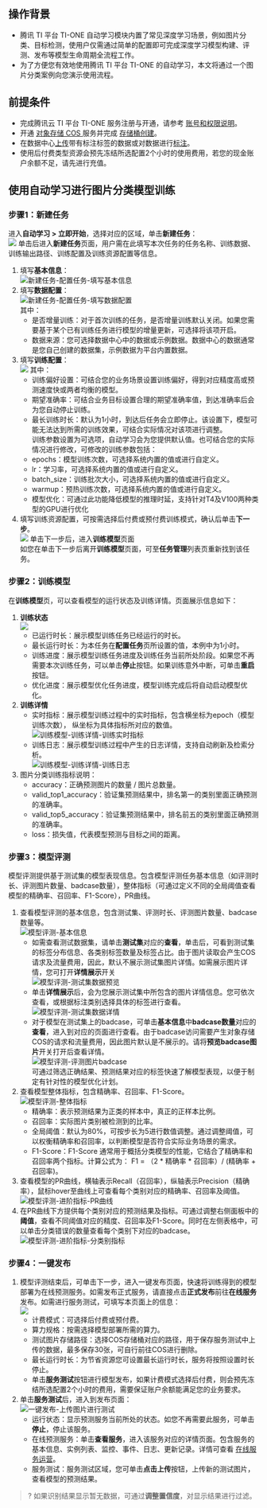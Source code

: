 ## 操作背景
- 腾讯 TI 平台 TI-ONE 自动学习模块内置了常见深度学习场景，例如图片分类、目标检测，使用户仅需通过简单的配置即可完成深度学习模型构建、评测、发布等模型生命周期全流程工作。  
- 为了方便您有效地使用腾讯 TI 平台 TI-ONE 的自动学习，本文将通过一个图片分类案例向您演示使用流程。  

## 前提条件
- 完成腾讯云 TI 平台 TI-ONE 服务注册与开通，请参考 [账号和权限说明](https://cloud.tencent.com/document/product/851/74113)。  
- 开通 [对象存储 COS ](https://console.cloud.tencent.com/cos)服务并完成 [存储桶创建](https://cloud.tencent.com/document/product/436/13309)。
- 在数据中心[上传](https://cloud.tencent.com/document/product/851/74157)带有标注标签的数据或对数据进行[标注](https://cloud.tencent.com/document/product/851/74156)。
- 使用后付费类型资源会预先冻结所选配置2个小时的使用费用，若您的现金账户余额不足，请先进行充值。

## 使用自动学习进行图片分类模型训练  
### 步骤1：新建任务  
进入**自动学习 > 立即开始**，选择对应的区域，单击**新建任务**：  
![](https://qcloudimg.tencent-cloud.cn/raw/e958be6db3dbe072ee03a93b9b1797e3.png)
 单击后进入**新建任务**页面，用户需在此填写本次任务的任务名称、训练数据、训练输出路径、训练配置及训练资源配置等信息。  
1. 填写**基本信息**：  
	![新建任务-配置任务-填写基本信息](https://qcloudimg.tencent-cloud.cn/raw/7f3e7a43f445f7ce78a0c063729e8ffe.png)   
2. 填写**数据配置**：  
	![新建任务-配置任务-填写数据配置](https://qcloudimg.tencent-cloud.cn/raw/c54a0558284ed448e7a5364eb56da109.png)  
	其中：  
	- 是否增量训练：对于首次训练的任务，是否增量训练默认关闭。如果您需要基于某个已有训练任务进行模型的增量更新，可选择将该项开启。  
	- 数据来源：您可选择数据中心中的数据或示例数据。数据中心的数据通常是您自己创建的数据集，示例数据为平台内置数据。  
3. 填写**训练配置**：  
![](https://qcloudimg.tencent-cloud.cn/raw/a9b55be9b0dff19ef214dcbe148daeee.png)
	其中：  
	- 训练偏好设置：可结合您的业务场景设置训练偏好，得到对应精度高或预测速度快或两者均衡的模型。  
	- 期望准确率：可结合业务目标设置合理的期望准确率值，到达准确率后会为您自动停止训练。  
	- 最长训练时长：默认为1小时，到达后任务会立即停止。该设置下，模型可能无法达到所需的训练效果，可结合实际情况对该项进行调整。  
  训练参数设置为可选项，自动学习会为您提供默认值。也可结合您的实际情况进行修改，可修改的训练参数包括：  
	- epochs：模型训练次数，可选择系统内置的值或进行自定义。  
	- lr：学习率，可选择系统内置的值或进行自定义。  
	- batch_size：训练批次大小，可选择系统内置的值或进行自定义。  
	- warmup：预热训练次数，可选择系统内置的值或进行自定义。  
	- 模型优化：可通过此功能降低模型的推理时延，支持针对T4及V100两种类型的GPU进行优化
4. 填写训练资源配置，可按需选择后付费或预付费训练模式，确认后单击**下一步**。  
![](https://qcloudimg.tencent-cloud.cn/raw/8ebde2fbc59a49df1ae8e1f95324f352.png)
单击下一步后，进入**训练模型**页面  
如您在单击下一步后离开**训练模型**页面，可至**任务管理**列表页重新找到该任务。  

### 步骤2：训练模型  
在**训练模型**页，可以查看模型的运行状态及训练详情。页面展示信息如下：  
1. **训练状态**  
![](https://qcloudimg.tencent-cloud.cn/raw/6851174a9859614f3b4e62dac2b6fea0.png)
	- 已运行时长：展示模型训练任务已经运行的时长。 
	- 最长运行时长：为本任务在**配置任务**页所设置的值，本例中为1小时。  
	- 训练进度：展示模型训练任务进度及训练任务当前所处阶段。如果您不再需要本次训练任务，可以单击**停止**按钮。如果训练意外中断，可单击**重启**按钮。  
	- 优化进度：展示模型优化任务进度，模型训练完成后将自动启动模型优化。  
2. **训练详情**  
	- 实时指标：展示模型训练过程中的实时指标，包含横坐标为epoch（模型训练次数）， 纵坐标为具体指标所对应的数值。  
	![训练模型-训练详情-训练实时指标](https://qcloudimg.tencent-cloud.cn/raw/0954761a54e1f5367b9983717e4c5329.png)  
	- 训练日志：展示模型训练过程中产生的日志详情，支持自动刷新及检索分析。  
	   ![训练模型-训练详情-训练日志](https://qcloudimg.tencent-cloud.cn/raw/7a69e45534a7461d37ed5257c25c8e57.png)  
3. 图片分类训练指标说明：  
	- accuracy：正确预测图片的数量 / 图片总数量。  
	- valid_top1_accuracy：验证集预测结果中，排名第一的类别里面正确预测的准确率。    
	- valid_top5_accuracy：验证集预测结果中，排名前五的类别里面正确预测的准确率。    
	- loss：损失值，代表模型预测与目标之间的距离。    

### 步骤3：模型评测  
模型评测提供基于测试集的模型表现信息。包含模型评测任务基本信息（如评测时长、评测图片数量、badcase数量），整体指标（可通过定义不同的全局阈值查看模型的精确率、召回率、F1-Score），PR曲线。
1. 查看模型评测的基本信息，包含测试集、评测时长、评测图片数量、badcase数量等。  
![模型评测-基本信息](https://qcloudimg.tencent-cloud.cn/raw/7257103f7f9d1e91b8e5299969ccc7d6.png)  
	- 如需查看测试数据集，请单击**测试集**对应的**查看**，单击后，可看到测试集的标签分布信息、各类别标签数量及标签占比。由于图片读取会产生COS请求及流量费用，因此，默认不展示测试集图片详情。如需展示图片详情，您可打开**详情展示**开关  
	![模型评测-测试集数据预览](https://qcloudimg.tencent-cloud.cn/raw/790ee586b34ba43ae1189e2c3d67641e.png)  
	- 单击**详情展示**后，会为您展示测试集中所包含的图片详情信息。您可依次查看，或根据标注类别选择具体的标签进行查看。  
	![模型评测-测试集数据详情](https://qcloudimg.tencent-cloud.cn/raw/50b3cef40a85bb7f2da35c7f72fa1146.png)  
	- 对于模型在测试集上的badcase，可单击**基本信息**中**badcase数量**对应的**查看**，进入到对应的页面进行查看。由于badcase访问需要产生对象存储COS的请求和流量费用，因此图片默认是不展示的。请将**预览badcase图片**开关打开后查看详情。  
	![模型评测-评测图片badcase](https://qcloudimg.tencent-cloud.cn/raw/f96c53a378885e767c6b4a232084aa7b.png)  
		可通过筛选正确结果、预测结果对应的标签快速了解模型表现，以便于制定有针对性的模型优化计划。  
2. 查看模型整体指标，包含精确率、召回率、F1-Score。  
	![模型评测-整体指标](https://qcloudimg.tencent-cloud.cn/raw/7d9825455c5ed0549547d51ef828d15d.png)  
	- 精确率：表示预测结果为正类的样本中，真正的正样本比例。 
	- 召回率：实际图片类别被检测到的比率。  
	- 全局阈值：默认为80%，可按步长为5进行数值调整。通过调整阈值，可以权衡精确率和召回率，以判断模型是否符合实际业务场景的需求。  
	- F1-Score：F1-Score 通常用于概括分类模型的性能，它结合了精确率和召回率两个指标。计算公式为： F1 = （2 \* 精确率 \* 召回率）/ (精确率 + 召回率)。
3. 查看模型的PR曲线，横轴表示Recall（召回率），纵轴表示Precision（精确率），鼠标hover至曲线上可查看每个类别对应的精确率、召回率及阈值。  
	![模型评测-进阶指标-PR曲线](https://qcloudimg.tencent-cloud.cn/raw/7349a12e222dc998876be87787fd46ba.png)  
4.  在PR曲线下方提供每个类别对应的预测结果及指标。可通过调整右侧面板中的**阈值**，查看不同阈值对应的精度、召回率及F1-Score。同时在左侧表格中，可以单击分类错误的数量查看每个类别下对应的badcase。  
![模型评测-进阶指标-分类别指标](https://qcloudimg.tencent-cloud.cn/raw/f3e956df511809b58ba6a619c4454bb4.png)  

### 步骤4：一键发布  
1. 模型评测结束后，可单击下一步，进入一键发布页面，快速将训练得到的模型部署为在线预测服务。如需发布正式服务，请直接点击**正式发布**前往**在线服务**发布。如需进行服务测试，可填写本页面上的信息：  
![](https://qcloudimg.tencent-cloud.cn/raw/d28213b793d6657d15f7335827299e81.png) 
	- 计费模式：可选择后付费或预付费。  
	- 算力规格：按需选择模型部署所需的算力。  
	- 测试图片存储路径：选择COS存储桶对应的路径，用于保存服务测试中上传的数据，最多保存30张，可自行前往COS进行删除。
	- 最长运行时长：为节省资源您可设置最长运行时长，服务将按照设置时长停止。  
	- 单击**服务测试**按钮进行模型发布，如果计费模式选择后付费，则会预先冻结所选配置2个小时的费用，需要保证账户余额能满足您的业务要求。  
2. 单击**服务测试**后，进入到发布页面：  
![一键发布-上传图片进行测试](https://qcloudimg.tencent-cloud.cn/raw/b1cbc22c0624b2cbae55b978ad27131c.png)  
	- 运行状态：显示预测服务当前所处的状态。如您不再需要此服务，可单击**停止**，停止该服务。  
	- 在线预测服务：单击**查看服务**，进入该服务对应的详情页面。包含服务的基本信息、实例列表、监控、事件、日志、更新记录。详情可查看 [在线服务运营](https://cloud.tencent.com/document/product/851/74143)。  
	- 服务测试：服务测试区域，您可单击**点击上传**按钮，上传新的测试图片，查看模型的预测结果。  
>? 如果识别结果显示暂无数据，可通过**调整置信度**，对显示结果进行过滤。
